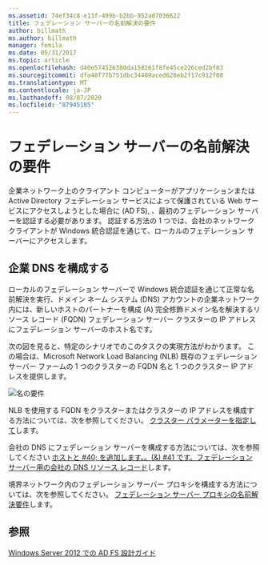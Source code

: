 ```yaml
---
ms.assetid: 74ef34c8-e13f-499b-b2bb-952ad7036622
title: フェデレーション サーバーの名前解決の要件
author: billmath
ms.author: billmath
manager: femila
ms.date: 05/31/2017
ms.topic: article
ms.openlocfilehash: d40e574526380da158261f8fe45ce226ced2bf03
ms.sourcegitcommit: dfa48f77b751dbc34409aced628eb2f17c912f08
ms.translationtype: MT
ms.contentlocale: ja-JP
ms.lasthandoff: 08/07/2020
ms.locfileid: "87945185"
---
```

# <a name="name-resolution-requirements-for-federation-servers"></a>フェデレーション サーバーの名前解決の要件

企業ネットワーク上のクライアント コンピューターがアプリケーションまたは Active Directory フェデレーション サービスによって保護されている Web サービスにアクセスしようとした場合に \(AD FS\), 、最初のフェデレーション サーバーを認証する必要があります。 認証する方法の 1 つでは、会社のネットワーク クライアントが Windows 統合認証を通じて、ローカルのフェデレーション サーバーにアクセスします。

## <a name="configure-corporate-dns"></a>企業 DNS を構成する
ローカルのフェデレーション サーバーで Windows 統合認証を通じて正常な名前解決を実行、ドメイン ネーム システム \(DNS\) アカウントの企業ネットワーク内には、新しいホストのパートナーを構成 \(A\) 完全修飾ドメイン名を解決するリソース レコード \(FQDN\) フェデレーション サーバー クラスターの IP アドレスにフェデレーション サーバーのホスト名です。

次の図を見ると、特定のシナリオでのこのタスクの実現方法がわかります。 この場合は、Microsoft Network Load Balancing \(NLB\) 既存のフェデレーション サーバー ファームの 1 つのクラスターの FQDN 名と 1 つのクラスター IP アドレスを提供します。

![名の要件](media/adfs2_deploy_single_fs.gif)

NLB を使用する FQDN をクラスターまたはクラスターの IP アドレスを構成する方法については、次を参照してください。 [クラスター パラメーターを指定して](https://go.microsoft.com/fwlink/?LinkId=75282)します。

会社の DNS にフェデレーション サーバーを構成する方法については、次を参照してください [ホストと #40; を追加します。。(&) #41 です。フェデレーション サーバー用の会社の DNS リソース レコード](../../ad-fs/deployment/Add-a-Host--A--Resource-Record-to-Corporate-DNS-for-a-Federation-Server.md)します。

境界ネットワーク内のフェデレーション サーバー プロキシを構成する方法については、次を参照してください。 [フェデレーション サーバー プロキシの名前解決要件](Name-Resolution-Requirements-for-Federation-Server-Proxies.md)します。


## <a name="see-also"></a>参照
[Windows Server 2012 での AD FS 設計ガイド](AD-FS-Design-Guide-in-Windows-Server-2012.md)
